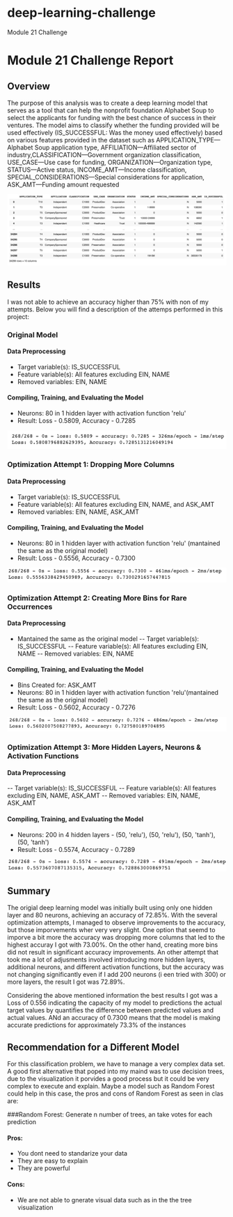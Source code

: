 # deep-learning-challenge
Module 21 Challenge

# Module 21 Challenge Report

## Overview

The purpose of this analysis was to create a deep learning model  that serves as a tool that can help the nonprofit foundation Alphabet Soup to select the applicants for funding with the best chance of success in their ventures. The model aims to classify whether the funding provided will be used effectively (IS_SUCCESSFUL: Was the money used effectively) based on various features provided in the dataset such as APPLICATION_TYPE—Alphabet Soup application type, AFFILIATION—Affiliated sector of industry,CLASSIFICATION—Government organization classification, USE_CASE—Use case for funding, ORGANIZATION—Organization type, STATUS—Active status, INCOME_AMT—Income classification, SPECIAL_CONSIDERATIONS—Special considerations for application, ASK_AMT—Funding amount requested

![Alt Text](images/Data_Frame.png)

## Results

I was not able to achieve an accuracy higher than 75% with non of my attempts. Below you will find a description of the attemps performed in this project: 

### Original Model

#### Data Preprocessing

- Target variable(s): IS_SUCCESSFUL
- Feature variable(s): All features excluding EIN, NAME
- Removed variables: EIN, NAME

#### Compiling, Training, and Evaluating the Model

- Neurons: 80 in 1 hidden layer with activation function 'relu'
- Result: Loss - 0.5809, Accuracy - 0.7285

![Alt Text](images/Original_Model.png)

### Optimization Attempt 1: Dropping More Columns

#### Data Preprocessing

- Target variable(s): IS_SUCCESSFUL
- Feature variable(s): All features excluding EIN, NAME, and ASK_AMT
- Removed variables: EIN, NAME, ASK_AMT

#### Compiling, Training, and Evaluating the Model

- Neurons: 80 in 1 hidden layer with activation function 'relu' (mantained the same as the original model)
- Result: Loss - 0.5556, Accuracy - 0.7300

![Alt Text](images/Attempt_1.png)

### Optimization Attempt 2: Creating More Bins for Rare Occurrences

#### Data Preprocessing 

- Mantained the same as the original model
-- Target variable(s): IS_SUCCESSFUL
-- Feature variable(s): All features excluding EIN, NAME
-- Removed variables: EIN, NAME

#### Compiling, Training, and Evaluating the Model

- Bins Created for: ASK_AMT
- Neurons: 80 in 1 hidden layer with activation function 'relu'(mantained the same as the original model)
- Result: Loss - 0.5602, Accuracy - 0.7276

![Alt Text](images/Attempt_2.png)

### Optimization Attempt 3: More Hidden Layers, Neurons & Activation Functions

#### Data Preprocessing 

-- Target variable(s): IS_SUCCESSFUL
-- Feature variable(s): All features excluding EIN, NAME, ASK_AMT
-- Removed variables: EIN, NAME, ASK_AMT

#### Compiling, Training, and Evaluating the Model

- Neurons: 200 in 4 hidden layers - (50, 'relu'), (50, 'relu'), (50, 'tanh'), (50, 'tanh')
- Result: Loss - 0.5574, Accuracy - 0.7289

![Alt Text](images/Attempt_3.png)

## Summary

The origial deep learning model was initially built using only one hidden layer and 80 neurons, achieving an accuracy of 72.85%. With the several optimization attempts, I managed to observe improvements to the accuracy, but those imporvements wher very very slight. One option that seemd to imporve a bit more the accuracy was dropping more columns that led to the highest accuray I got with 73.00%.  On the other hand, creating more bins did not result in significant accuracy improvements. An other attempt that took me a lot of adjusments involved introducing more hidden layers, additional neurons, and different activation functions, but the accuracy was not changing significantly even if I add 200 neurons (i een tried with 300) or more layers, the result I got was 72.89%.

Considering the above mentioned information the best results I got was a Loss of 0.556 indicating the capacity of my model to predictions the actual target values by quantifies the difference between predicted values and actual values. ANd an accuracy of 0.7300 means that the model is making accurate predictions for approximately 73.3% of the instances

## Recommendation for a Different Model

For this classification problem, we have to manage a very complex data set. A good first alternative that poped into my maind was to use decision trees, due to the visualization it porvides a good process but it could be very complex to execute and explain. Maybe a model such as Random Forest could help in this case, the pros and cons of Random Forest as seen in clas are:

###Random Forest: Generate n number of trees, an take votes for each prediction

#### Pros:
- You dont need to standarize your data
- They are easy to explain
- They are powerful

#### Cons:
- We are not able to gnerate visual data such as in the the tree visualization
